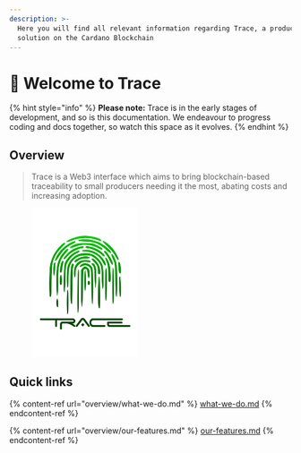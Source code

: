 ```yaml
---
description: >-
  Here you will find all relevant information regarding Trace, a product tracing
  solution on the Cardano Blockchain
---
```


# 👋 Welcome to Trace

{% hint style="info" %}
**Please note:** Trace is in the early stages of development, and so is this documentation. We endeavour to progress coding and docs together, so watch this space as it evolves.&#x20;
{% endhint %}

## Overview

> Trace is a Web3 interface which aims to bring blockchain-based traceability to small producers needing it the most, abating costs and increasing adoption.

<figure><img src=".gitbook/assets/trace_03_typeface_space.svg" alt="" width="188"><figcaption></figcaption></figure>

## Quick links

{% content-ref url="overview/what-we-do.md" %}
[what-we-do.md](overview/what-we-do.md)
{% endcontent-ref %}

{% content-ref url="overview/our-features.md" %}
[our-features.md](overview/our-features.md)
{% endcontent-ref %}
